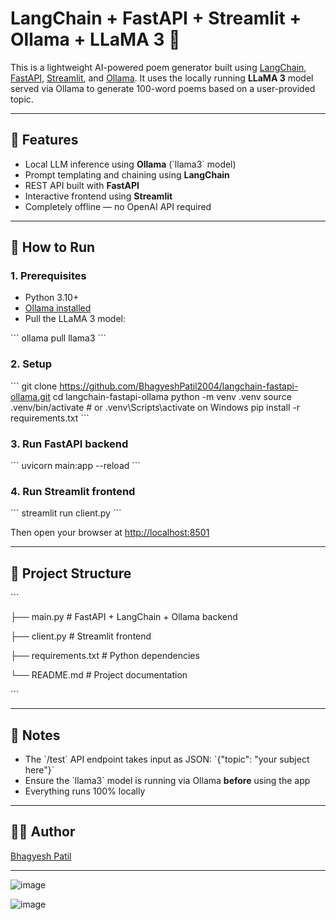 # LangChain + FastAPI + Streamlit + Ollama + LLaMA 3 🦙

This is a lightweight AI-powered poem generator built using [LangChain](https://github.com/langchain-ai/langchain), [FastAPI](https://fastapi.tiangolo.com/), [Streamlit](https://streamlit.io/), and [Ollama](https://github.com/ollama/ollama). It uses the locally running **LLaMA 3** model served via Ollama to generate 100-word poems based on a user-provided topic.

---

## 🔧 Features

- Local LLM inference using **Ollama** (\`llama3\` model)
- Prompt templating and chaining using **LangChain**
- REST API built with **FastAPI**
- Interactive frontend using **Streamlit**
- Completely offline — no OpenAI API required

---

## 🚀 How to Run

### 1. Prerequisites
- Python 3.10+
- [Ollama installed](https://ollama.com/)
- Pull the LLaMA 3 model:

\`\`\`
ollama pull llama3
\`\`\`

### 2. Setup

\`\`\`
git clone https://github.com/BhagyeshPatil2004/langchain-fastapi-ollama.git
cd langchain-fastapi-ollama
python -m venv .venv
source .venv/bin/activate  # or .venv\\Scripts\\activate on Windows
pip install -r requirements.txt
\`\`\`

### 3. Run FastAPI backend

\`\`\`
uvicorn main:app --reload
\`\`\`

### 4. Run Streamlit frontend

\`\`\`
streamlit run client.py
\`\`\`

Then open your browser at [http://localhost:8501](http://localhost:8501)

---

## 📁 Project Structure

\`\`\`

├── main.py          # FastAPI + LangChain + Ollama backend

├── client.py        # Streamlit frontend

├── requirements.txt # Python dependencies

└── README.md        # Project documentation

\`\`\`

---

## 📌 Notes
- The \`/test\` API endpoint takes input as JSON: \`{"topic": "your subject here"}\`
- Ensure the \`llama3\` model is running via Ollama **before** using the app
- Everything runs 100% locally

---

## 🧑‍💻 Author
[Bhagyesh Patil](https://github.com/BhagyeshPatil2004)

---

![image](https://github.com/user-attachments/assets/51fd0eb8-1282-44ee-a176-5120ebb27fbe)

![image](https://github.com/user-attachments/assets/f57eb6b4-351e-4976-900d-eb19fe30df56)
